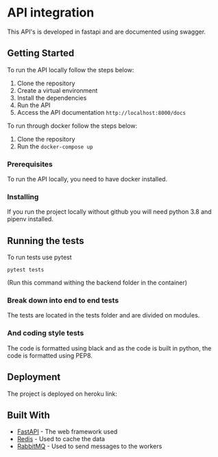 # API integration

This API's is developed in fastapi and are documented using swagger.

## Getting Started

To run the API locally follow the steps below:

1. Clone the repository
2. Create a virtual environment
3. Install the dependencies
4. Run the API
5. Access the API documentation `http://localhost:8000/docs`

To run through docker follow the steps below:

1. Clone the repository
2. Run the `docker-compose up`

### Prerequisites

To run the API locally, you need to have docker installed.

### Installing

If you run the project locally without github you will need python 3.8 and pipenv installed.

## Running the tests

To run tests use pytest

```
pytest tests
```
(Run this command withing the backend folder in the container)

### Break down into end to end tests

The tests are located in the tests folder and are divided on modules. 


### And coding style tests

The code is formatted using black and as the code is built in python, the code is formatted using PEP8.


## Deployment

The project is deployed on heroku link: 

## Built With

* [FastAPI](https://fastapi.tiangolo.com/) - The web framework used
* [Redis](https://redis.io/) - Used to cache the data
* [RabbitMQ](https://www.rabbitmq.com/) - Used to send messages to the workers
